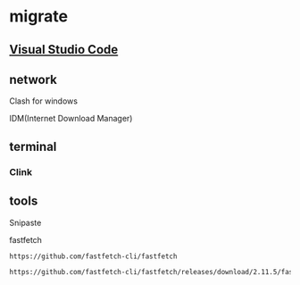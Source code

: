 # migrate

## [Visual Studio Code](/vscode/README.md)

## network

Clash for windows

IDM(Internet Download Manager)

## terminal

### Clink

## tools

Snipaste

fastfetch

```md
https://github.com/fastfetch-cli/fastfetch

https://github.com/fastfetch-cli/fastfetch/releases/download/2.11.5/fastfetch-windows-amd64.7z
```
